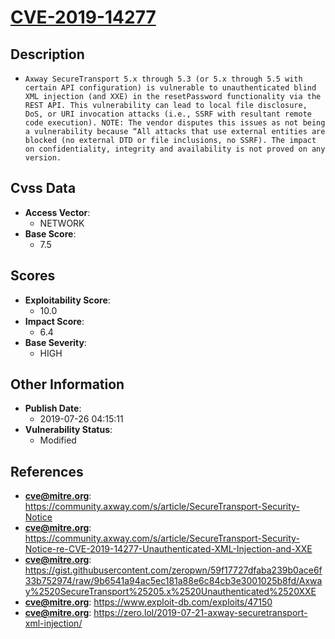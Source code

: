 
# [CVE-2019-14277](https://community.axway.com/s/article/SecureTransport-Security-Notice)

## Description

- `Axway SecureTransport 5.x through 5.3 (or 5.x through 5.5 with certain API configuration) is vulnerable to unauthenticated blind XML injection (and XXE) in the resetPassword functionality via the REST API. This vulnerability can lead to local file disclosure, DoS, or URI invocation attacks (i.e., SSRF with resultant remote code execution). NOTE: The vendor disputes this issues as not being a vulnerability because “All attacks that use external entities are blocked (no external DTD or file inclusions, no SSRF). The impact on confidentiality, integrity and availability is not proved on any version.`

## Cvss Data

- **Access Vector**:
  - NETWORK
- **Base Score**:
  - 7.5

## Scores

- **Exploitability Score**:
  - 10.0
- **Impact Score**:
  - 6.4
- **Base Severity**:
  - HIGH

## Other Information

- **Publish Date**:
  - 2019-07-26 04:15:11
- **Vulnerability Status**:
  - Modified

## References

- **cve@mitre.org**: https://community.axway.com/s/article/SecureTransport-Security-Notice
- **cve@mitre.org**: https://community.axway.com/s/article/SecureTransport-Security-Notice-re-CVE-2019-14277-Unauthenticated-XML-Injection-and-XXE
- **cve@mitre.org**: https://gist.githubusercontent.com/zeropwn/59f17727dfaba239b0ace6f33b752974/raw/9b6541a94ac5ec181a88e6c84cb3e3001025b8fd/Axway%2520SecureTransport%25205.x%2520Unauthenticated%2520XXE
- **cve@mitre.org**: https://www.exploit-db.com/exploits/47150
- **cve@mitre.org**: https://zero.lol/2019-07-21-axway-securetransport-xml-injection/
